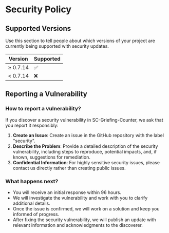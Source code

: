 # Security Policy

## Supported Versions

Use this section to tell people about which versions of your project are currently being supported with security updates.

| Version | Supported          |
| ------- | ------------------ |
| ≥ 0.7.14 | :white_check_mark: |
| < 0.7.14 | :x:                |

## Reporting a Vulnerability

### How to report a vulnerability?

If you discover a security vulnerability in SC-Griefing-Counter, we ask that you report it responsibly:

1. **Create an Issue**: Create an issue in the GitHub repository with the label "security".
2. **Describe the Problem**: Provide a detailed description of the security vulnerability, including steps to reproduce, potential impacts, and, if known, suggestions for remediation.
3. **Confidential Information**: For highly sensitive security issues, please contact us directly rather than creating public issues.

### What happens next?

- You will receive an initial response within 96 hours.
- We will investigate the vulnerability and work with you to clarify additional details.
- Once the issue is confirmed, we will work on a solution and keep you informed of progress.
- After fixing the security vulnerability, we will publish an update with relevant information and acknowledgments to the discoverer.